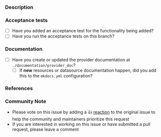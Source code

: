 ### Description

<!--- Please leave a helpful description of the pull request here. --->

### Acceptance tests
- [ ] Have you added an acceptance test for the functionality being added?
- [ ] Have you run the acceptance tests on this branch?

<!---
More informations about the Documentation process can be found at
https://nolte.github.io/terraform-provider-harbor/guides/development/#docs
--->
### Documentation
- [ ] Have you create or updated the provider documentation at ``./documentation/provider_doc``?
  - [ ] If **new** resources or datasource documentation happen, did you add this to the `mkdocs.yml` configuration?

### References

<!---
Are there any other GitHub issues (open or closed) or pull requests that should be linked here? Vendor blog posts or documentation?
--->
### Community Note
<!--- Please keep this note for the community --->
* Please vote on this issue by adding a 👍 [reaction](https://blog.github.com/2016-03-10-add-reactions-to-pull-requests-issues-and-comments/) to the original issue to help the community and maintainers prioritize this request
* If you are interested in working on this issue or have submitted a pull request, please leave a comment
